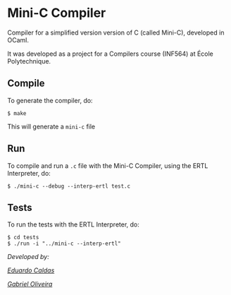 # Mini-C Compiler

Compiler for a simplified version version of C (called Mini-C), developed in OCaml.

It was developed as a project for a Compilers course (INF564) at École Polytechnique.

## Compile

To generate the compiler, do:
```
$ make
```
This will generate a ``mini-c`` file

## Run

To compile and run a ``.c`` file with the Mini-C Compiler, using the ERTL Interpreter, do:

```
$ ./mini-c --debug --interp-ertl test.c
```

## Tests

To run the tests with the ERTL Interpreter, do:
```
$ cd tests
$ ./run -i "../mini-c --interp-ertl"
```


*Developed by:*

*[Eduardo Caldas](https://github.com/eduucaldas)*

*[Gabriel Oliveira](https://github.com/gabrieloliveiragom)*
